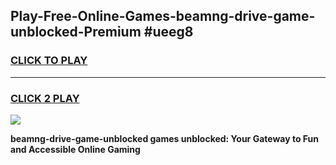 
## Play-Free-Online-Games-beamng-drive-game-unblocked-Premium #ueeg8
<h3>
<a href="https://premium.freeplayer.one?title=beamng-drive-game-unblocked&ref=8M">CLICK TO PLAY</a></h3>
<hr>

<h3>
<a href="https://premium.freeplayer.one?title=beamng-drive-game-unblocked&ref=8M">CLICK 2 PLAY</a>
  
</h3>

<a href="https://premium.freeplayer.one?title=beamng-drive-game-unblocked&ref=8M"><img src="https://clearcache.store/games.png"></a>


**beamng-drive-game-unblocked games unblocked: Your Gateway to Fun and Accessible Online Gaming**
